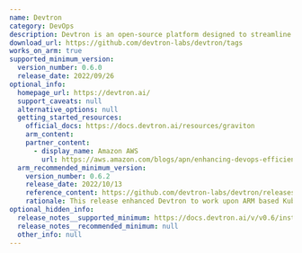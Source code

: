 ```yaml
---
name: Devtron
category: DevOps
description: Devtron is an open-source platform designed to streamline and enhance the management and deployment of applications on Kubernetes.
download_url: https://github.com/devtron-labs/devtron/tags
works_on_arm: true
supported_minimum_version:
  version_number: 0.6.0
  release_date: 2022/09/26
optional_info:
  homepage_url: https://devtron.ai/
  support_caveats: null
  alternative_options: null
  getting_started_resources:
    official_docs: https://docs.devtron.ai/resources/graviton
    arm_content:
    partner_content:
      - display_name: Amazon AWS
        url: https://aws.amazon.com/blogs/apn/enhancing-devops-efficiency-on-amazon-eks-with-devtron/
  arm_recommended_minimum_version:
    version_number: 0.6.2
    release_date: 2022/10/13
    reference_content: https://github.com/devtron-labs/devtron/releases/tag/v0.6.2
    rationale: This release enhanced Devtron to work upon ARM based Kubernetes nodes.
optional_hidden_info:
  release_notes__supported_minimum: https://docs.devtron.ai/v/v0.6/install/install-devtron-with-cicd#install-multi-architecture-nodes-arm-and-amd
  release_notes__recommended_minimum: null
  other_info: null
---
```

